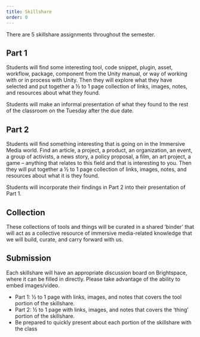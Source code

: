```yaml
---
title: Skillshare
order: 0
---
```


There are 5 skillshare assignments throughout the semester.

## Part 1
Students will find some interesting tool, code snippet, plugin, asset, workflow, package, component from the Unity manual, or way of working with or in process with Unity.
Then they will explore what they have selected and put together a ½ to 1 page collection of links, images, notes, and resources about what they found.

Students will make an informal presentation of what they found to the rest of the classroom on the Tuesday after the due date.

## Part 2
Students will find something interesting that is going on in the Immersive Media world.
Find an article, a project, a product, an organization, an event, a group of activists, a news story, a policy proposal, a film, an art project, a game – anything that relates to this field and that is interesting to you.
Then they will put together a ½ to 1 page collection of links, images, notes, and resources about what it is they found.

Students will incorporate their findings in Part 2 into their presentation of Part 1.

## Collection
These collections of tools and things will be curated in a shared ‘binder’ that will act as a collective resource of immersive media-related knowledge that we will build, curate, and carry forward with us.

## Submission
Each skillshare will have an appropriate discussion board on Brightspace, where it can be filled in directly. Please take advantage of the ability to embed images/video.

- Part 1: ½ to 1 page with links, images, and notes that covers the tool portion of the skillshare.
- Part 2: ½ to 1 page with links, images, and notes that covers the ‘thing’ portion of the skillshare.
- Be prepared to quickly present about each portion of the skillshare with the class
